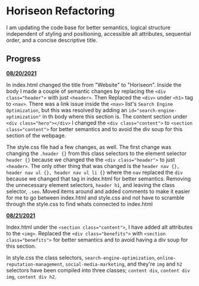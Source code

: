 # **Horiseon Refactoring**

I am updating the code base for better semantics, logical structure independent of styling and positioning, accessible alt attributes, sequential order, and a concise descriptive title. 

## **Progress**
**<u>08/20/2021</u>**

In index.html changed the title from "Website" to "Horiseon". Inside the body I made a couple of semantic changes by replacing the `<div class="header">` with just `<header>`. Then Replaced the `<div>` under `<h1>` tag to `<nav>`. There was a link issue inside the `<nav>` list's `Search Engine Optimization`, but this was resolved by adding an `id="search-engine-optimization"` in th body where this section is. The content section under `<div class="hero"></div>` I changed the `<div class="content">` to `<section class="content">` for better semantics and to avoid the div soup for this section of the webpage. 

The style.css file had a few changes, as well. The first change was changing the `.header {}` from this class selectors to the element selector `header {}` because we changed the the `<div class="header">` to just `<header>`. The only other thing that was changed is the `header nav {}, header nav ul {}, header nav ul li {}` where the `nav` replaced the `div` because we changed that tag in index.html for better semantics. Removing the unnecessary element selectors, `header h1`, and leaving the class selector, `.seo`. Moved items around and added comments to make it easier for me to go between index.html and style.css and not have to scramble through the style.css to find whats connected to index.html

**<u>08/21/2021</u>**

Index.html under the `<section class="content">`, I have added alt attributes to the `<img>`. Replaced the `<div class="benefits">` with `<section class="benefits">` for better semantics and to avoid having a div soup for this section. 

In style.css the class selectors, `search-engine-optimization`, `online-reputation-management`, `social-media-marketing`, and they're `img` and `h2` selectors have been compiled into three classes; `content div`, `content div img`, `content div h2`.